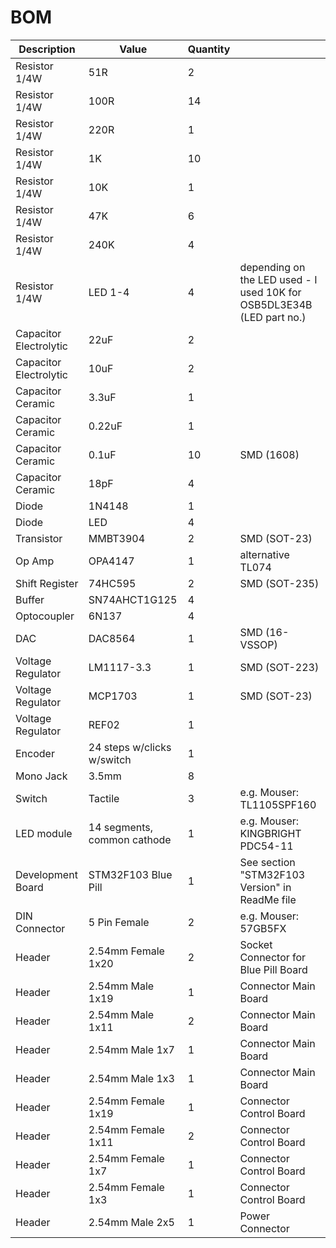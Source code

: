 # BOM

| Description | Value | Quantity | |
| --- | --- | --- | --- |
| Resistor 1/4W | 51R | 2 | |
| Resistor 1/4W | 100R | 14 | |
| Resistor 1/4W | 220R | 1 | |
| Resistor 1/4W | 1K | 10 | |
| Resistor 1/4W | 10K | 1 | |
| Resistor 1/4W | 47K | 6 | |
| Resistor 1/4W | 240K | 4 | |
| Resistor 1/4W | LED 1-4 | 4 | depending on the LED used - I used 10K for OSB5DL3E34B (LED part no.) |
| Capacitor Electrolytic | 22uF | 2 | |
| Capacitor Electrolytic | 10uF | 2 | |
| Capacitor Ceramic | 3.3uF | 1 | |
| Capacitor Ceramic | 0.22uF | 1 | |
| Capacitor Ceramic | 0.1uF | 10 | SMD (1608) |
| Capacitor Ceramic | 18pF | 4 | |
| Diode | 1N4148 | 1 | |
| Diode | LED | 4 | |
| Transistor | MMBT3904 | 2 | SMD (SOT-23) |
| Op Amp | OPA4147 | 1 | alternative TL074 |
| Shift Register | 74HC595 | 2 | SMD (SOT-235) |
| Buffer | SN74AHCT1G125 | 4 | |
| Optocoupler | 6N137 | 4 | |
| DAC | DAC8564 | 1 | SMD (16-VSSOP) |
| Voltage Regulator | LM1117-3.3 | 1 | SMD (SOT-223) |
| Voltage Regulator | MCP1703 | 1 | SMD (SOT-23) |
| Voltage Regulator | REF02 | 1 | |
| Encoder | 24 steps w/clicks w/switch | 1 | |
| Mono Jack | 3.5mm | 8 | |
| Switch | Tactile | 3 | e.g. Mouser: TL1105SPF160 |
| LED module | 14 segments, common cathode | 1 | e.g. Mouser: KINGBRIGHT PDC54-11 ||
| Development Board | STM32F103 Blue Pill | 1 | See section "STM32F103 Version" in ReadMe file |
| DIN Connector | 5 Pin Female | 2 | e.g. Mouser: 57GB5FX |
| Header | 2.54mm Female 1x20 | 2 | Socket Connector for Blue Pill Board |
| Header | 2.54mm Male 1x19 | 1 | Connector Main Board |
| Header | 2.54mm Male 1x11 | 2 | Connector Main Board |
| Header | 2.54mm Male 1x7 | 1 | Connector Main Board |
| Header | 2.54mm Male 1x3 | 1 | Connector Main Board |
| Header | 2.54mm Female 1x19 | 1 | Connector Control Board |
| Header | 2.54mm Female 1x11 | 2 | Connector Control Board |
| Header | 2.54mm Female 1x7 | 1 | Connector Control Board |
| Header | 2.54mm Female 1x3 | 1 | Connector Control Board |
| Header | 2.54mm Male 2x5 | 1 | Power Connector |
